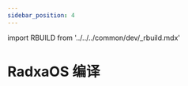 ```yaml
---
sidebar_position: 4
---
```


import RBUILD from '../../../common/dev/\_rbuild.mdx'

# RadxaOS 编译

<RBUILD />

